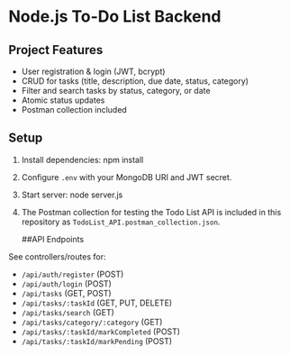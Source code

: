 # Node.js To-Do List Backend

## Project Features

- User registration & login (JWT, bcrypt)
- CRUD for tasks (title, description, due date, status, category)
- Filter and search tasks by status, category, or date
- Atomic status updates
- Postman collection included

## Setup

1. Install dependencies:
npm install

2. Configure `.env` with your MongoDB URI and JWT secret.
3. Start server:
node server.js

4. The Postman collection for testing the Todo List API is included in this repository as `TodoList_API.postman_collection.json`.

   ##API Endpoints

See controllers/routes for:
- `/api/auth/register` (POST)
- `/api/auth/login` (POST)
- `/api/tasks` (GET, POST)
- `/api/tasks/:taskId` (GET, PUT, DELETE)
- `/api/tasks/search` (GET)
- `/api/tasks/category/:category` (GET)
- `/api/tasks/:taskId/markCompleted` (POST)
- `/api/tasks/:taskId/markPending` (POST)




